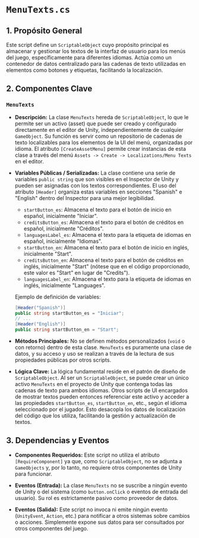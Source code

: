 # `MenuTexts.cs`

## 1. Propósito General
Este script define un `ScriptableObject` cuyo propósito principal es almacenar y gestionar los textos de la interfaz de usuario para los menús del juego, específicamente para diferentes idiomas. Actúa como un contenedor de datos centralizado para las cadenas de texto utilizadas en elementos como botones y etiquetas, facilitando la localización.

## 2. Componentes Clave

### `MenuTexts`
- **Descripción:** La clase `MenuTexts` hereda de `ScriptableObject`, lo que le permite ser un activo (asset) que puede ser creado y configurado directamente en el editor de Unity, independientemente de cualquier `GameObject`. Su función es servir como un repositorio de cadenas de texto localizables para los elementos de la UI del menú, organizadas por idioma. El atributo `[CreateAssetMenu]` permite crear instancias de esta clase a través del menú `Assets -> Create -> Localizations/Menu Texts` en el editor.

- **Variables Públicas / Serializadas:**
  La clase contiene una serie de variables `public string` que son visibles en el Inspector de Unity y pueden ser asignadas con los textos correspondientes. El uso del atributo `[Header]` organiza estas variables en secciones "Spanish" e "English" dentro del Inspector para una mejor legibilidad.
    - `startButton_es`: Almacena el texto para el botón de inicio en español, inicialmente "Iniciar".
    - `creditsButton_es`: Almacena el texto para el botón de créditos en español, inicialmente "Créditos".
    - `languagesLabel_es`: Almacena el texto para la etiqueta de idiomas en español, inicialmente "Idiomas".
    - `startButton_en`: Almacena el texto para el botón de inicio en inglés, inicialmente "Start".
    - `creditsButton_en`: Almacena el texto para el botón de créditos en inglés, inicialmente "Start" (nótese que en el código proporcionado, este valor es "Start" en lugar de "Credits").
    - `languagesLabel_en`: Almacena el texto para la etiqueta de idiomas en inglés, inicialmente "Languages".

  Ejemplo de definición de variables:
  ```csharp
  [Header("Spanish")]
  public string startButton_es = "Iniciar";
  // ...
  [Header("English")]
  public string startButton_en = "Start";
  ```

- **Métodos Principales:**
  No se definen métodos personalizados (`void` o con retorno) dentro de esta clase. `MenuTexts` es puramente una clase de datos, y su acceso y uso se realizan a través de la lectura de sus propiedades públicas por otros scripts.

- **Lógica Clave:**
  La lógica fundamental reside en el patrón de diseño de `ScriptableObject`. Al ser un `ScriptableObject`, se puede crear un único activo `MenuTexts` en el proyecto de Unity que contenga todas las cadenas de texto para ambos idiomas. Otros scripts de UI encargados de mostrar textos pueden entonces referenciar este activo y acceder a las propiedades `startButton_es`, `startButton_en`, etc., según el idioma seleccionado por el jugador. Esto desacopla los datos de localización del código que los utiliza, facilitando la gestión y actualización de textos.

## 3. Dependencias y Eventos
- **Componentes Requeridos:**
  Este script no utiliza el atributo `[RequireComponent]` ya que, como `ScriptableObject`, no se adjunta a `GameObjects` y, por lo tanto, no requiere otros componentes de Unity para funcionar.

- **Eventos (Entrada):**
  La clase `MenuTexts` no se suscribe a ningún evento de Unity o del sistema (como `button.onClick` o eventos de entrada del usuario). Su rol es estrictamente pasivo como proveedor de datos.

- **Eventos (Salida):**
  Este script no invoca ni emite ningún evento (`UnityEvent`, `Action`, etc.) para notificar a otros sistemas sobre cambios o acciones. Simplemente expone sus datos para ser consultados por otros componentes del juego.